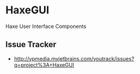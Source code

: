 HaxeGUI
=======

Haxe User Interface Components

## Issue Tracker
* http://vpmedia.myjetbrains.com/youtrack/issues?q=project%3A+HaxeGUI